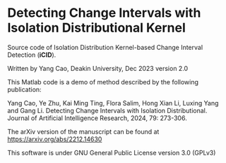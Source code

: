 # Detecting Change Intervals with Isolation Distributional Kernel

Source code of Isolation Distribution Kernel-based Change Interval Detection (**iCID**).

Written by Yang Cao, Deakin University, Dec 2023 version 2.0

This Matlab code is a demo of method described by the following publication: 

Yang Cao, Ye Zhu, Kai Ming Ting, Flora Salim, Hong Xian Li, Luxing Yang and Gang Li. Detecting Change Intervals with Isolation Distributional. Journal of Artificial Intelligence Research, 2024, 79: 273-306.

The arXiv version of the manuscript can be found at https://arxiv.org/abs/2212.14630

This software is under GNU General Public License version 3.0 (GPLv3)
